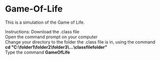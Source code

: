 # Game-Of-Life
This is a simulation of the Game of Life.

Instructions: 
Download the .class file\
Open the command prompt on your computer\
Change your directory to the folder the .class file is in, using the command\
**cd "C:\folder1\folder2\folder3\\...\classfilefolder"**\
Type the command **GameOfLife**
